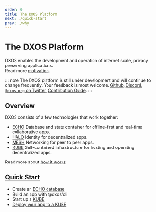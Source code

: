```yaml
---
order: 0
title: The DXOS Platform
next: ./quick-start
prev: ./why
---
```


# The DXOS Platform

DXOS enables the development and operation of internet scale, privacy preserving applications. <br/> Read more [motivation](why.md).

::: note
The DXOS platform is still under development and will continue to change frequently. Your feedback is most welcome. [Github](https://github.com/dxos/dxos/issues), [Discord](), [`@dxos_org` on Twitter](https://twitter.com/dxos_org), [Contribution Guide](https://github.com/dxos/dxos/blob/main/CONTRIBUTING.md).
:::

## Overview
DXOS consists of a few technologies that work together:
- [ECHO](echo) Database and state container for offline-first and real-time collaborative apps.
- [HALO](halo) Identity for decentralized apps.
- [MESH](mesh) Networking for peer to peer apps.
- [KUBE](kube) Self-contained infrastructure for hosting and operating decentralized apps.

Read more about [how it works](how-it-works)

## [Quick Start](quick-start.md)

- Create an [ECHO database](quick-start#using-an-echo-database-for-state-consensus)
- Build an app with [@dxos/cli](quick-start#creating-apps)
- Start up a [KUBE](quick-start#starting-a-kube)
- [Deploy your app to a KUBE](quick-start#deploying-your-app-to-a-kube)
